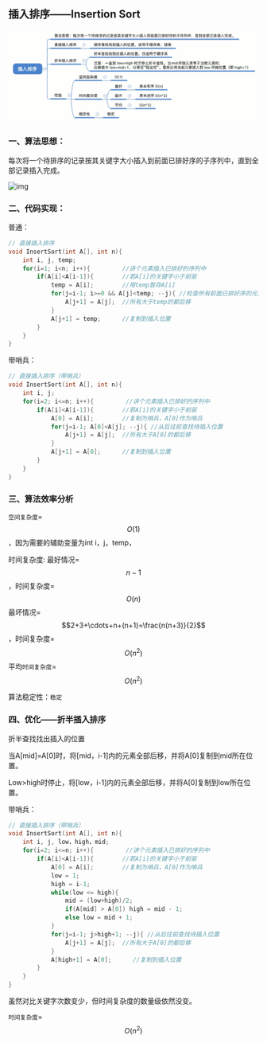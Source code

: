 ## 插入排序——Insertion Sort

![uTools_1638366099368](images/uTools_1638366099368.png)

### 一、算法思想：

每次将一个待排序的记录按其关键字大小插入到前面已排好序的子序列中，直到全部记录插入完成。

![img](https://images2017.cnblogs.com/blog/849589/201710/849589-20171015225645277-1151100000.gif)

### 二、代码实现：

普通：

```c
// 直接插入排序
void InsertSort(int A[], int n){
    int i, j, temp;
    for(i=1; i<n; i++){         //讲个元素插入已排好的序列中
        if(A[i]<A[i-1]){        //若A[i]的关键字小于前驱
            temp = A[i];        //用temp暂存A[i]
            for(j=i-1; i>=0 && A[j]<temp; --j){ //检查所有前面已排好序的元素
                A[j+1] = A[j];  //所有大于temp的都后移
            }
            A[j+1] = temp;      //复制到插入位置
        }
    }
}
```

带哨兵：

```c
// 直接插入排序（带哨兵）
void InsertSort(int A[], int n){
    int i, j;
    for(i=2; i<=n; i++){         //讲个元素插入已排好的序列中
        if(A[i]<A[i-1]){        //若A[i]的关键字小于前驱
            A[0] = A[i];        //复制为哨兵，A[0]作为哨兵
            for(j=i-1; A[0]<A[j]; --j){ //从后往前查找待插入位置
                A[j+1] = A[j];  //所有大于A[0]的都后移
            }
            A[j+1] = A[0];      //复制到插入位置
        }
    }
}
```

### 三、算法效率分析

`空间复杂度`=$$O(1)$$，因为需要的辅助变量为int i，j，temp，

时间复杂度:
最好情况=$$n-1$$，时间复杂度=$$O(n)$$
最坏情况=$$2+3+\cdots+n+(n+1)=\frac{n(n+3)}{2}$$，时间复杂度=$$O(n^2)$$
平均`时间复杂度`=$$O(n^2)$$

算法稳定性：`稳定`

### 四、优化——折半插入排序

折半查找找出插入的位置

当A[mid]=A[0]时，将[mid，i-1]内的元素全部后移，并将A[0]复制到mid所在位置。

Low>high时停止，将[low，i-1]内的元素全部后移，并将A[0]复制到low所在位置。

带哨兵：

```c
// 直接插入排序（带哨兵）
void InsertSort(int A[], int n){
    int i, j, low，high，mid;
    for(i=2; i<=n; i++){         //讲个元素插入已排好的序列中
        if(A[i]<A[i-1]){        //若A[i]的关键字小于前驱
            A[0] = A[i];        //复制为哨兵，A[0]作为哨兵
            low = 1;
            high = i-1;
            while(low <= high){
                mid = (low+high)/2;
                if(A[mid] > A[0]) high = mid - 1;
                else low = mid + 1;
            }
            for(j=i-1; j>high+1; --j){ //从后往前查找待插入位置
                A[j+1] = A[j];  //所有大于A[0]的都后移
            }
            A[high+1] = A[0];      //复制到插入位置
        }
    }
}
```

 虽然对比关键字次数变少，但时间复杂度的数量级依然没变。

`时间复杂度`=$$O(n^2)$$
